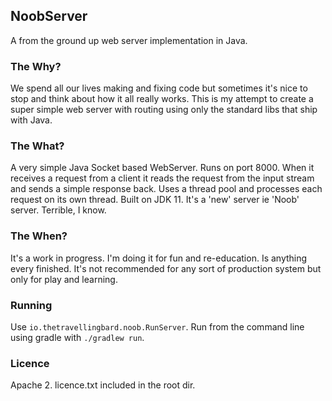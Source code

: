 ## NoobServer
A from the ground up web server implementation in Java.

### The Why?
We spend all our lives making and fixing code but sometimes it's nice to stop and think about how it all
really works. This is my attempt to create a super simple web server with routing using only the standard libs
that ship with Java.

### The What?
A very simple Java Socket based WebServer. Runs on port 8000. When it receives a request from a client
it reads the request from the input stream and sends a simple response back. Uses a thread pool and processes
each request on its own thread. Built on JDK 11. It's a 'new' server ie 'Noob' server. Terrible, I know.

### The When?
It's a work in progress. I'm doing it for fun and re-education. Is anything every finished. It's not recommended
for any sort of production system but only for play and learning.

### Running
Use `io.thetravellingbard.noob.RunServer`. Run from the command line using gradle with `./gradlew run`.

### Licence
Apache 2. licence.txt included in the root dir.